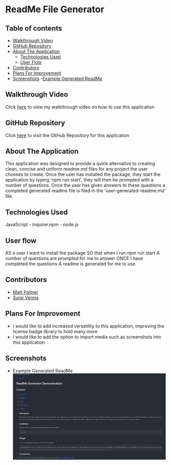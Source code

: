 # ReadMe File Generator

## Table of contents

- [Walkthrough Video](#walkthrough-video)
- [GitHub Repository](#github-repository)
- [About The Application](#about-the-application)
  - [Technologies Used](#technologies-used)
  - [User Flow](#user-flow)
- [Contributors](#contributors)
- [Plans For Improvement](#plans-for-improvement)
- [Screenshots](#screenshots) -[Example Generated ReadMe](#example-generated-readme)

## Walkthrough Video

Click [here](https://www.awesomescreenshot.com/video/6165815?key=b9ff946188d0e0fe8e355e6edaab32f7) to view my walkthrough video on how to use this application

## GitHub Repository

Click [here](https://github.com/tigerbath/readme-generator) to visit the GitHub Repository for this application

## About The Application

This application was designed to provide a quick alternative to creating clean, concise and uniform readme.md files for any project the user chooses to create. Once the user has installed the package, they start the application by typing 'npm run start', they will then be prompted with a number of questions. Once the user has given answers to these questions a completed generated readme file is filed in the 'user-generated-readme.md' file.

## Technologies Used

JavaScript - inquirer.npm - node.js

## User flow

AS a user
I want to install the package
SO that when I run npm run start
A number of questions are prompted for me to answer
ONCE I have completed the questions
A readme is generated for me to use

## Contributors

- [Matt Palmer](https://github.com/tigerbath)
- [Suraj Verma](https://github.com/surajverma2587)

## Plans For Improvement

- I would like to add increased versatility to this application, improving the license badge library to hold many more
- I would like to add the option to import media such as screenshots into this application

## Screenshots

- Example Generated ReadMe
  <img src="./src/images/generatedreadmeexample.PNG">
